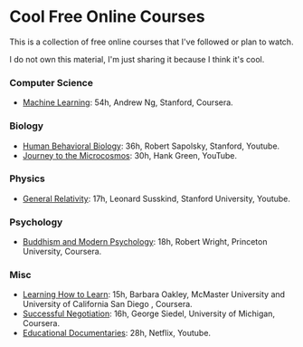 # Cool Free Online Courses
This is a collection of free online courses that I've followed or plan to watch.

I do not own this material, I'm just sharing it because I think it's cool.

### Computer Science
- [Machine Learning](https://www.coursera.org/learn/machine-learning "Machine Learning"): 54h, Andrew Ng, Stanford, Coursera.

### Biology
- [Human Behavioral Biology](https://www.youtube.com/playlist?list=PL848F2368C90DDC3D "Human Behavioral Biology"): 36h, Robert Sapolsky, Stanford, Youtube.
- [Journey to the Microcosmos](https://www.youtube.com/channel/UCBbnbBWJtwsf0jLGUwX5Q3g "Journey to the Microcosmos"): 30h, Hank Green, YouTube.

### Physics
- [General Relativity](https://www.youtube.com/playlist?list=PLpGHT1n4-mAvcXwzOIz3dHnGZaQP1LEib "General Relativity"): 17h, Leonard Susskind, Stanford University, Youtube.

### Psychology
- [Buddhism and Modern Psychology](https://www.coursera.org/learn/science-of-meditation "Buddhism and Modern Psychology"): 18h, Robert Wright, Princeton University, Coursera.

### Misc
- [Learning How to Learn](https://www.coursera.org/learn/learning-how-to-learn "Learning How to Learn"): 15h, Barbara Oakley, McMaster University and University of California San Diego , Coursera.
- [Successful Negotiation](https://www.coursera.org/learn/negotiation-skills "Successful Negotiation"): 16h, George Siedel, University of Michigan, Coursera.
- [Educational Documentaries](https://www.youtube.com/playlist?list=PLvahqwMqN4M0GRkZY8WkLZMb6Z-W7qbLA "Educational Documentaries"): 28h, Netflix, Youtube.

